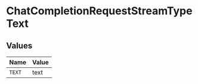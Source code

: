 # ChatCompletionRequestStreamTypeText


## Values

| Name   | Value  |
| ------ | ------ |
| `TEXT` | text   |
